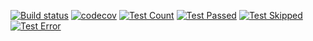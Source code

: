 [![Build status](https://github.com/wezzen/Insight/actions/workflows/gradle.yml/badge.svg?branch=master)](https://github.com/wezzen/Insight/actions/workflows/gradle.yml)
[![codecov](https://codecov.io/gh/wezzen/Insight/branch/master/graph/badge.svg?token=vXlQBfhkJY)](https://codecov.io/gh/wezzen/Insight)
[![Test Count](https://gist.githubusercontent.com/wezzen/bca05ce0e3c76560912915610c8d4a25/raw/insight_badge_total_test.svg)](https://github.com/wezzen/Insight)
[![Test Passed](https://gist.githubusercontent.com/wezzen/8df3f1b393c001def23c7e9530da6d7c/raw/insight_badge_passed_test.svg)](https://github.com/wezzen/Insight)
[![Test Skipped](https://gist.githubusercontent.com/wezzen/e0439c5aefd00e97c7977a2f35028779/raw/insight_badge_skipped_test.svg)](https://github.com/wezzen/Insight)
[![Test Error](https://gist.githubusercontent.com/wezzen/421522329bded220fccb718d801a202b/raw/insight_badge_error_test.svg)](https://github.com/wezzen/Insight)
